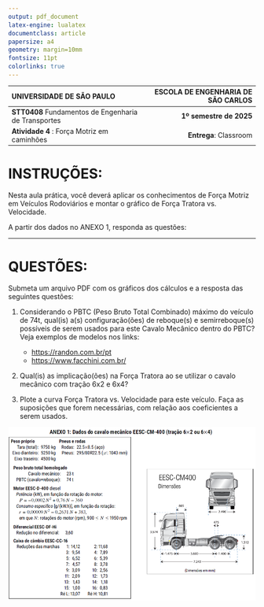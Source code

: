 ```yaml
---
output: pdf_document
latex-engine: lualatex
documentclass: article
papersize: a4
geometry: margin=10mm
fontsize: 11pt
colorlinks: true
---
```


| **UNIVERSIDADE DE SÃO PAULO** | **ESCOLA DE ENGENHARIA DE SÃO CARLOS** | 
|:--------------------------------|---------------------------------:|
| **STT0408** Fundamentos de Engenharia de Transportes  |   **1º semestre de 2025**  |
| **Atividade 4** : Força Motriz em caminhões  | **Entrega**: Classroom |


# INSTRUÇÕES:

Nesta aula prática, você deverá aplicar os conhecimentos de Força Motriz em Veículos Rodoviários e montar o gráfico de Força Tratora vs. Velocidade.

A partir dos dados no ANEXO 1, responda as questões:


---

# QUESTÕES:

Submeta um arquivo PDF com os gráficos dos cálculos e a resposta das seguintes questões: 

1. Considerando o PBTC (Peso Bruto Total Combinado) máximo do veículo de 74t, qual(is) a(s) configuração(ões) de reboque(s) e semirreboque(s) possíveis de serem usados para este Cavalo Mecânico dentro do PBTC? Veja exemplos de modelos nos links:
  
    - <https://randon.com.br/pt>
    - <https://www.facchini.com.br/>

2. Qual(is) as implicação(ões) na Força Tratora ao se utilizar o cavalo mecânico com tração 6x2 e 6x4?

3. Plote a curva Força Tratora vs. Velocidade para este veículo. Faça as suposições que forem necessárias, com relação aos coeficientes a serem usados.


![Dados Cavalo Mecânico](_imgs/atv04.png)
